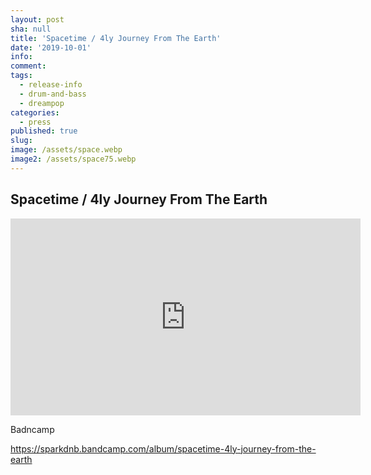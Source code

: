 ```yaml
---
layout: post
sha: null
title: 'Spacetime / 4ly Journey From The Earth'
date: '2019-10-01'
info: 
comment: 
tags:
  - release-info
  - drum-and-bass
  - dreampop
categories:
  - press
published: true
slug: 
image: /assets/space.webp
image2: /assets/space75.webp
---
```



## Spacetime / 4ly Journey From The Earth

<iframe width="560" height="315" src="https://www.youtube.com/embed/videoseries?list=PLVJUODCQ95FfIwGP3xYDwBOeLDRbysL_E" title="YouTube video player" frameborder="0" allow="accelerometer; autoplay; clipboard-write; encrypted-media; gyroscope; picture-in-picture" allowfullscreen></iframe>


Badncamp

https://sparkdnb.bandcamp.com/album/spacetime-4ly-journey-from-the-earth
